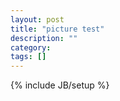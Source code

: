 ```yaml
---
layout: post
title: "picture test"
description: ""
category: 
tags: []
---
```

{% include JB/setup %}
